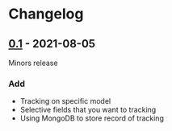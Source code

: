 # Changelog

## [0.1](https://github.com/duyngha/model-tracker/releases/tag/0.1) - 2021-08-05
Minors release

### Add
- Tracking on specific model
- Selective fields that you want to tracking
- Using MongoDB to store record of tracking